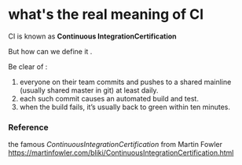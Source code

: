 # what's the real meaning of CI

CI is known as **Continuous IntegrationCertification**

But how can we define it .

Be clear of :

1. everyone on their team commits and pushes to a shared mainline (usually shared master in git) at least daily.
2. each such commit causes an automated build and test.
3. when the build fails, it’s usually back to green within ten minutes.

### Reference 
the famous *ContinuousIntegrationCertification* from Martin Fowler
https://martinfowler.com/bliki/ContinuousIntegrationCertification.html

